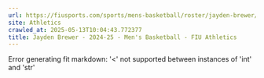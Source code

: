 ```yaml
---
url: https://fiusports.com/sports/mens-basketball/roster/jayden-brewer/11836
site: Athletics
crawled_at: 2025-05-13T10:04:43.772377
title: Jayden Brewer - 2024-25 - Men's Basketball - FIU Athletics
---
```


Error generating fit markdown: '<' not supported between instances of 'int' and 'str'